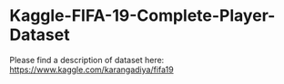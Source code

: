 # Kaggle-FIFA-19-Complete-Player-Dataset

Please find a description of dataset here: https://www.kaggle.com/karangadiya/fifa19

